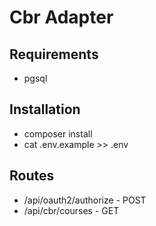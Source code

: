 # Cbr Adapter


## Requirements

- pgsql

## Installation

- composer install
- cat .env.example >> .env

## Routes

- /api/oauth2/authorize - POST
- /api/cbr/courses - GET
